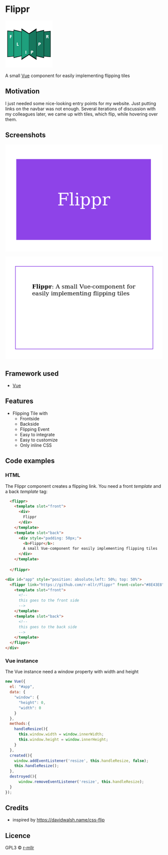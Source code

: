 # Flippr

![alt text][logo]

A small [Vue](https://vuejs.org/) component for easily implementing flipping tiles


## Motivation
I just needed some nice-looking entry points for my website. Just putting links on the navbar was not enough. 
Several iterations of discussion with my colleagues later, we came up with tiles, which flip, while hovering over them.

## Screenshots

![alt text][front]

![alt text][back]


[logo]: https://github.com/r-mllr/Flippr/raw/master/img/LogoFlippr.png "Flippr logo"
[front]: https://github.com/r-mllr/Flippr/raw/master/img/front.png "Front view of tile"
[back]: https://github.com/r-mllr/Flippr/raw/master/img/back.png "Back view of tile"

## Framework used

- [Vue](https://vuejs.org)

## Features

- Flipping Tile with
  - Frontside
  - Backside
  - Flipping Event
  - Easy to integrate
  - Easy to customize
  - Only inline CSS 
  
## Code examples

### HTML

The Flippr component creates a flipping link. You need a front _template_ and a back _template_ tag:
```html
  <flippr>
    <template slot="front">
      <div>
        Flippr
      </div>
    </template>
    <template slot="back">
      <div style="padding: 50px;">
        <b>Flippr</b>:
        A small Vue-component for easily implementing flipping tiles
      </div>
    </template>
    
  </flippr>
```


```html
<div id="app" style="position: absolute;left: 50%; top: 50%">
  <flippr link="https://github.com/r-mllr/Flippr" front-color="#8E43E8" front-font-mult="10">
    <template slot="front">
      <!--
      this goes to the front side
      -->
    </template>
    <template slot="back">
      <!--
      this goes to the back side
      -->
    </template>
  </flippr>
</div>
```
### Vue instance
The Vue instance need a window property with width and height

```javascript
new Vue({
  el: "#app",
  data: {
    "window": {
      "height": 0,
      "width": 0
    }
  },
  methods:{
    handleResize(){
      this.window.width = window.innerWidth;
      this.window.height = window.innerHeight;
    }
  },
  created(){
    window.addEventListener('resize', this.handleResize, false);
    this.handleResize();
  },
  destroyed(){
      window.removeEventListener('resize', this.handleResize);
  }
});
```
## Credits

- inspired by https://davidwalsh.name/css-flip

## Licence

GPL3 © [r-mllr](https://github.com/r-mllr)
